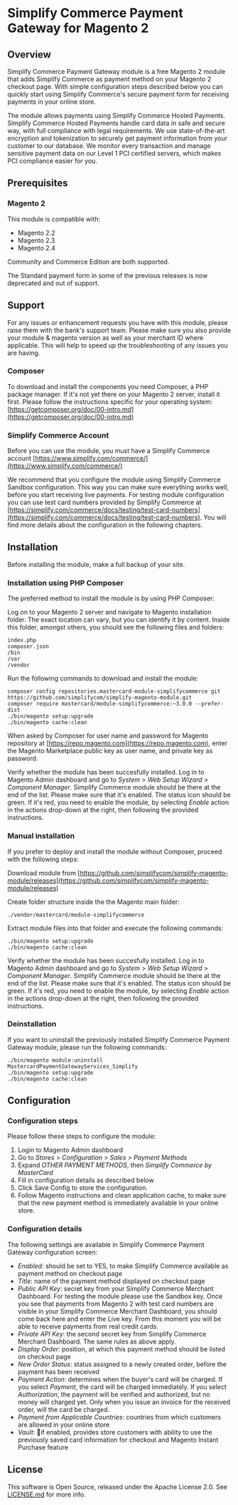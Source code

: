 # Simplify Commerce Payment Gateway for Magento 2

## Overview
Simplify Commerce Payment Gateway module is a free Magento 2 module that adds Simplify Commerce as payment method on your Magento 2 checkout page. With simple configuration steps described below you can quickly start using Simplify Commerce's secure payment form for receiving payments in your online store. 

The module allows payments using Simplify Commerce Hosted Payments. Simplify Commerce Hosted Payments handle card data in safe and secure way, with full compliance with legal requirements. We use state-of-the-art encryption and tokenization to securely get payment information from your customer to our database. We monitor every transaction and manage sensitive payment data on our Level 1 PCI certified servers, which makes PCI compliance easier for you.


## Prerequisites
### Magento 2
This module is compatible with:
- Magento 2.2
- Magento 2.3
- Magento 2.4

Community and Commerce Edition are both supported.
 
The Standard payment form in some of the previous releases is now deprecated and out of support.

## Support

For any issues or enhancement requests you have with this module, please raise them with the bank's support team. Please make sure you also provide your module & magento version as well as your merchant ID where applicable. This will help to speed up the troubleshooting of any issues you are having.

### Composer
To download and install the components you need Composer, a PHP package manager. If it's not yet there on your Magento 2 server, install it first. Please follow the instructions specific for your operating system: [https://getcomposer.org/doc/00-intro.md](https://getcomposer.org/doc/00-intro.md)

### Simplify Commerce Account
Before you can use the module, you must have a Simplify Commerce account [https://www.simplify.com/commerce/](https://www.simplify.com/commerce/)

We recommend that you configure the module using Simplify Commerce Sandbox configuration. This way you can make sure everything works well, before you start receiving live payments. For testing module configuration you can use test card numbers provided by Simplify Commerce at [https://simplify.com/commerce/docs/testing/test-card-numbers](https://simplify.com/commerce/docs/testing/test-card-numbers). You will find more details about the configuration in the following chapters.     


## Installation
Before installing the module, make a full backup of your site.

### Installation using PHP Composer
The preferred method to install the module is by using PHP Composer:

Log on to your Magento 2 server and navigate to Magento installation folder. The exact location can vary, but you can identify it by content. Inside this folder, amongst others, you should see the following files and folders: 

    index.php
    composer.json
    /bin
    /var
    /vendor

Run the following commands to download and install the module:

    composer config repositories.mastercard-module-simplifycommerce git https://github.com/simplifycom/simplify-magento-module.git
    composer require mastercard/module-simplifycommerce:~3.0.0 --prefer-dist
    ./bin/magento setup:upgrade
    ./bin/magento cache:clean

When asked by Composer for user name and password for Magento repository at [https://repo.magento.com](https://repo.magento.com), enter the Magento Marketplace public key as user name, and private key as password.

Verify whether the module has been succesfully installed. Log in to Magento Admin dashboard and go to *System* > *Web Setup Wizard* > *Component Manager*. Simplify Commerce module should be there at the end of the list. Please make sure that it's enabled. The status icon should be green. If it's red, you need to enable the module, by selecting *Enable* action in the actions drop-down at the right, then following the provided instructions. 

### Manual installation 
If you prefer to deploy and install the module without Composer, proceed with the following steps:

Download module from [https://github.com/simplifycom/simplify-magento-module/releases](https://github.com/simplifycom/simplify-magento-module/releases)

Create folder structure inside the the Magento main folder:

    ./vendor/mastercard/module-simplifycommerce 

Extract module files into that folder and execute the following commands:

    ./bin/magento setup:upgrade
    ./bin/magento cache:clean
    
Verify whether the module has been succesfully installed. Log in to Magento Admin dashboard and go to *System* > *Web Setup Wizard* > *Component Manager*. Simplify Commerce module should be there at the end of the list. Please make sure that it's enabled. The status icon should be green. If it's red, you need to enable the module, by selecting *Enable* action in the actions drop-down at the right, then following the provided instructions. 


### Deinstallation
If you want to uninstall the previously installed Simplify Commerce Payment Gateway module, please run the following commands:

    ./bin/magento module:uninstall MastercardPaymentGatewayServices_Simplify
    ./bin/magento setup:upgrade
    ./bin/magento cache:clean


## Configuration

### Configuration steps
Please follow these steps to configure the module:

1. Login to Magento Admin dashboard 
2. Go to *Stores* > *Configuration* > *Sales* > *Payment Methods*
3. Expand *OTHER PAYMENT METHODS*, then *Simplify Commerce by MasterCard*
4. Fill in configuration details as described below
5. Click Save Config to store the configuration.
6. Follow Magento instructions and clean application cache, to make sure that the new payment method is immediately available in your online store.  

### Configuration details
The following settings are available in Simplify Commerce Payment Gateway configuration screen:

* *Enabled*: should be set to YES, to make Simplify Commerce available as payment method on checkout page
* *Title*: name of the payment method displayed on checkout page
* *Public API Key*: secret key from your Simplify Commerce Merchant Dashboard. For testing the module please use the Sandbox key. Once you see that payments from Magento 2 with test card numbers are visible in your Simplify Commerce Merchant Dashboard, you should come back here and enter the Live key. From this moment you will be able to receive payments from real credit cards.
* *Private API Key*: the second secret key from Simplify Commerce Merchant Dashboard. The same rules as above apply.
* *Display Order*: position, at which this payment method should be listed on checkout page
* *New Order Status*: status assigned to a newly created order, before the payment has been received
* *Payment Action*: determines when the buyer's card will be charged. If you select *Payment*, the card will be charged immediately. If you select *Authorization*, the payment will be verified and authorized, but no money will charged yet. Only when you issue an invoice for the received order, will the card be charged.
* *Payment from Applicable Countries*: countries from which customers are allowed in your online store
* *Vault*: if enabled, provides store customers with ability to use the previously saved card information for checkout and Magento Instant Purchase feature

## License
This software is Open Source, released under the Apache License 2.0. See [LICENSE.md](LICENSE.md) for more info.
